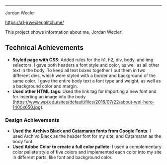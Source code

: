 
---

Jordan Wecler

https://a1-jrwecler.glitch.me/

This project shows information about me, Jordan Wecler!

## Technical Achievements
- **Styled page with CSS**: Added rules for the h1, h2, div, body, and img selectors. I gave both headers a font style and color, as well as all other text in the body. To keep all text boxes together I put them in two different divs, which were styled with a border and background of the same color. I gave the entire body text a font type and weight, as well as a background color and margin.
- **Used other HTML tags**: Used the link tag for importing a new font and for inserting an image into the body (https://www.wpi.edu/sites/default/files/2016/07/22/about-wpi-hero-1400x650.jpg).

### Design Achievements
- **Used the Archivo Black and Catamaran fonts from Google Fonts**: I used Archivo Black as the header font for my site, and Catamaran as the body font.
- **Used Adobe Color to create a full color pallete**: I used a complementary color pallete style of five colors and implemented each color into my site in different parts, like font and background color.
